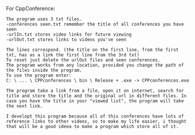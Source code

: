 For CppConference:
    
    The program uses 3 txt files.
    -conferences seen.txt remember the title of all conferences you have seen
    -urlIn.txt stores video links for future viewing
    -urlOut.txt stores links to videos you've seen

    The lines correspond. (the title on the first line, from the first txt, has as a link the first line from the 3rd txt)
    To reset just delete the urlOut files and seen conferences.
    The program works from any location, provided you change the path of the files inside the program.
    To use the program enter:
    C: \ ... \ CPPconferences \ bin \ Release + .exe -> CPPconferences.exe
    
    The program take a link from a file, open it on internet, search for title and store the title and the original url in different files. In case you have the title in your "viewed list", the program will take the next link.
    
    I developt this program because all of this conferences have lots of reference links to other videos, so to make my life easier, i thought that will be a good ideea to make a program which store all of it.
   
   

